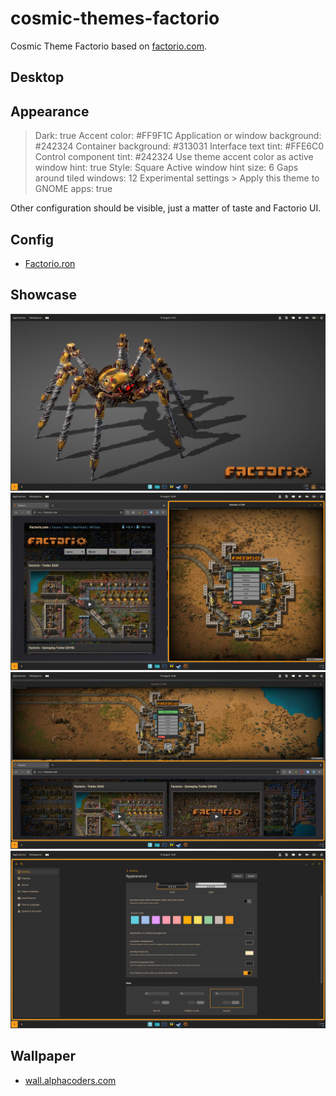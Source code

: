 # cosmic-themes-factorio

Cosmic Theme Factorio based on [factorio.com](https://factorio.com/).

## Desktop

## Appearance

> Dark: true
> Accent color: #FF9F1C
> Application or window background: #242324
> Container background: #313031
> Interface text tint: #FFE6C0
> Control component tint: #242324
> Use theme accent color as active window hint: true
> Style: Square
> Active window hint size: 6
> Gaps around tiled windows: 12
> Experimental settings > Apply this theme to GNOME apps: true

Other configuration should be visible, just a matter of taste and Factorio UI.

## Config

- [Factorio.ron](./Factorio.ron)

## Showcase

![first_screen](./screenshots/1_wallpaper.jpg)
![second_screen](./screenshots/2_vertical.jpg)
![third_screen](./screenshots/3_horizontal.jpg)
![fourth_screen](./screenshots/4_theming.jpg)

## Wallpaper

- [wall.alphacoders.com](https://initiate.alphacoders.com/download/images6/1161891/png)
